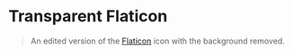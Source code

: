 # Transparent Flaticon

> An edited version of the [Flaticon](https://www.flaticon.com/) icon with the background removed.
